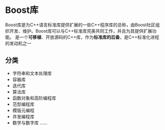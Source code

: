 # Boost库 
Boost库是为C++语言标准库提供扩展的一些C++程序库的总称，由Boost社区组织开发、维护。Boost库可以与C++标准库完美共同工作，并且为其提供扩展功能。
是一个**可移植**、开放源码的C++库，作为**标准库的后备**，是C++标准化进程的发动机之一

## 分类
- 字符串和文本处理库 
- 容器库
- 迭代库
- 算法库
- 函数对象和高阶编程库
- 范型编程库
- 模版元编程
- 并发编程库 
- 数学与数字库
...... 

